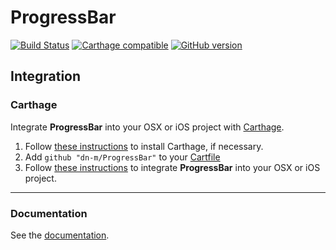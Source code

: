 # ProgressBar

[![Build Status](https://travis-ci.org/dn-m/ProgressBar.svg?branch=master)](https://travis-ci.org/dn-m/ProgressBar)
[![Carthage compatible](https://img.shields.io/badge/Carthage-compatible-4BC51D.svg?style=flat)](https://github.com/Carthage/Carthage) 
[![GitHub version](https://badge.fury.io/gh/dn-m%2FProgressBar.svg)](https://badge.fury.io/gh/dn-m%2FProgressBar)

<a name="integration"></a>
## Integration

### Carthage
Integrate **ProgressBar** into your OSX or iOS project with [Carthage](https://github.com/Carthage/Carthage).

1. Follow [these instructions](https://github.com/Carthage/Carthage#installing-carthage) to install Carthage, if necessary.
2. Add `github "dn-m/ProgressBar"` to your [Cartfile](https://github.com/Carthage/Carthage/blob/master/Documentation/Artifacts.md#cartfile)
3. Follow [these instructions](https://github.com/Carthage/Carthage#adding-frameworks-to-an-application) to integrate **ProgressBar** into your OSX or iOS project.

***

### Documentation

See the [documentation](http://dn-m.github.io/ProgressBar/).
